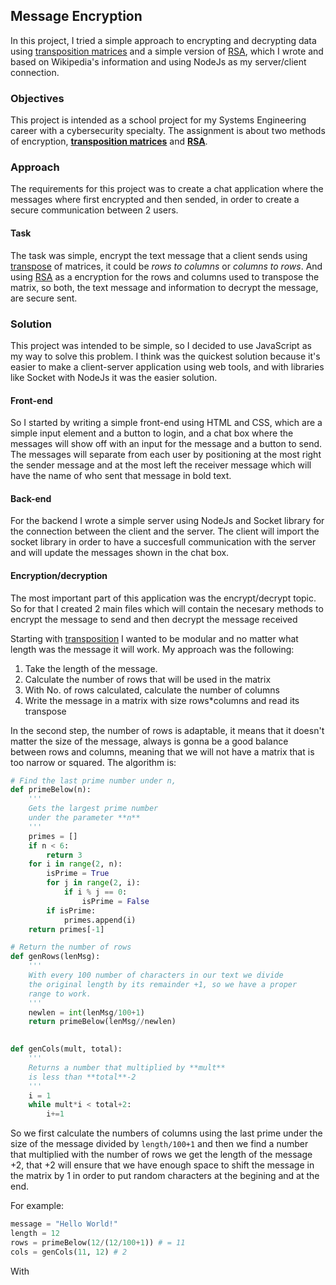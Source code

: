 ## Message Encryption
In this project, I tried a simple approach to encrypting and decrypting data using [transposition matrices][1] and a simple version of [RSA][2], which I wrote and based on Wikipedia's information and using NodeJs as my server/client connection.

### Objectives
This project is intended as a school project for my Systems Engineering career with a cybersecurity specialty. The assignment is about two methods of encryption, [**transposition matrices**][1] and [**RSA**][2].

### Approach
The requirements for this project was to create a chat application where the messages where first encrypted and then sended, in order to create a secure communication between 2 users.

#### Task
The task was simple, encrypt the text message that a client sends using [transpose][1] of matrices, it could be *rows to columns* or *columns to rows*. And using [RSA][2] as a encryption for the rows and columns used to transpose the matrix, so both, the text message and information to decrypt the message, are secure sent.

### Solution
This project was intended to be simple, so I decided to use JavaScript as my way to solve this problem. I think was the quickest solution because it's easier to make a client-server application using web tools, and with libraries like Socket with NodeJs it was the easier solution. 

#### Front-end
So I started by writing a simple front-end using HTML and CSS, which are a simple input element and a button to login, and a chat box where the messages will show off with an input for the message and a button to send. The messages will separate from each user by positioning at the most right the sender message and at the most left the receiver message which will have the name of who sent that message in bold text.

#### Back-end
For the backend I wrote a simple server using NodeJs and Socket library for the connection between the client and the server. The client will import the socket library in order to have a succesfull communication with the server and will update the messages shown in the chat box.

#### Encryption/decryption
The most important part of this application was the encrypt/decrypt topic. So for that I created 2 main files which will contain the necesary methods to encrypt the message to send and then decrypt the message received

Starting with [transposition][1] I wanted to be modular and no matter what length was the message it will work. My approach was the following: 

1. Take the length of the message.
2. Calculate the number of rows that will be used in the matrix
3. With No. of rows calculated, calculate the number of columns
4. Write the message in a matrix with size rows*columns and read its transpose

In the second step, the number of rows is adaptable, it means that it doesn't matter the size of the message, always is gonna be a good balance between rows and columns, meaning that we will not have a matrix that is too narrow or squared. The algorithm is:
``` python
# Find the last prime number under n,
def primeBelow(n):
    '''
    Gets the largest prime number
    under the parameter **n**
    '''
    primes = []
    if n < 6:
        return 3
    for i in range(2, n):
        isPrime = True
        for j in range(2, i):
            if i % j == 0:
                isPrime = False
        if isPrime:
            primes.append(i)
    return primes[-1]

# Return the number of rows
def genRows(lenMsg):
    '''
    With every 100 number of characters in our text we divide
    the original length by its remainder +1, so we have a proper
    range to work.
    '''
    newlen = int(lenMsg/100+1)
    return primeBelow(lenMsg//newlen)

    
def genCols(mult, total):
    '''
    Returns a number that multiplied by **mult**
    is less than **total**-2
    '''
    i = 1
    while mult*i < total+2:
        i+=1

```
So we first calculate the numbers of columns using the last prime under the size of the message divided by `length/100+1` and then we find a number that multiplied with the number of rows we get the length of the message +2, that +2 will ensure that we have enough space to shift the message in the matrix by 1 in order to put random characters at the begining and at the end.

For example:
```py
message = "Hello World!"
length = 12
rows = primeBelow(12/(12/100+1)) # = 11
cols = genCols(11, 12) # 2
```
With 

[1]:https://en.wikipedia.org/wiki/Transpose 'Transpose'
[2]:https://es.wikipedia.org/wiki/RSA 'RSA'
